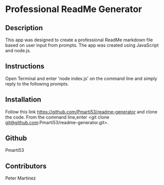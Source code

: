 


# Professional ReadMe Generator


## Description
This app was designed to create a professional ReadMe markdown file based on user input from prompts. The app was created using JavaScript and node.js.

## Instructions
Open Terminal and enter 'node index.js' on the command line and simply reply to the following prompts.

## Installation
Follow this link https://github.com/Pmarti53/readme-generator and clone the code. From the command line,enter <git clone git@github.com:Pmarti53/readme-generator.git>.

## Github
Pmarti53

## Contributors
Peter Martinez

